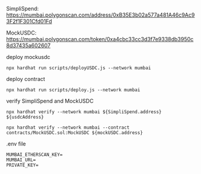 SimpliSpend: https://mumbai.polygonscan.com/address/0xB35E3b02a577a481A46c9Ac93F2f1F301Cfd01Fd

MockUSDC: https://mumbai.polygonscan.com/token/0xa4cbc33cc3d3f7e9338db3950c8d37435a602607

deploy mockusdc

```
npx hardhat run scripts/deployUSDC.js --network mumbai
```

deploy contract

```
npx hardhat run scripts/deploy.js --network mumbai
```

verify SimpliSpend and MockUSDC

```
npx hardhat verify --network mumbai ${SimpliSpend.address} ${usdcAddress}
```

```
npx hardhat verify --network mumbai --contract contracts/MockUSDC.sol:MockUSDC ${mockUSDC.address}
```

.env file

```
MUMBAI_ETHERSCAN_KEY=
MUMBAI_URL=
PRIVATE_KEY=
```
